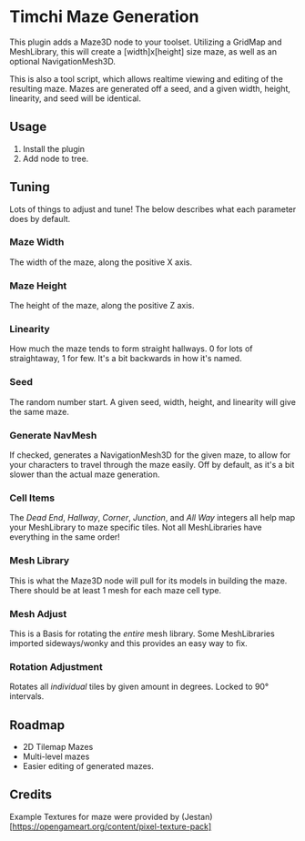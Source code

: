 # Timchi Maze Generation
This plugin adds a Maze3D node to your toolset. Utilizing a GridMap and MeshLibrary, this will create a [width]x[height] size maze, as well as an optional NavigationMesh3D.

This is also a tool script, which allows realtime viewing and editing of the resulting maze. 
Mazes are generated off a seed, and a given width, height, linearity, and seed will be identical.

## Usage
1. Install the plugin
2. Add node to tree.

## Tuning
Lots of things to adjust and tune!
The below describes what each parameter does by default.

### Maze Width
The width of the maze, along the positive X axis.

### Maze Height
The height of the maze, along the positive Z axis.

### Linearity
How much the maze tends to form straight hallways. 0 for lots of straightaway, 1 for few.
It's a bit backwards in how it's named.

### Seed
The random number start. A given seed, width, height, and linearity will give the same maze.

### Generate NavMesh
If checked, generates a NavigationMesh3D for the given maze, to allow for your characters to travel through the maze easily.
Off by default, as it's a bit slower than the actual maze generation.

### Cell Items
The *Dead End*, *Hallway*, *Corner*, *Junction*, and *All Way* integers all help map your MeshLibrary to maze specific tiles.
Not all MeshLibraries have everything in the same order!

### Mesh Library
This is what the Maze3D node will pull for its models in building the maze. There should be at least 1 mesh for each maze cell type.

### Mesh Adjust
This is a Basis for rotating the _entire_ mesh library. Some MeshLibraries imported sideways/wonky and this provides an easy way to fix.

### Rotation Adjustment
Rotates all _individual_ tiles by given amount in degrees. Locked to 90° intervals.

## Roadmap
* 2D Tilemap Mazes
* Multi-level mazes
* Easier editing of generated mazes.

## Credits
Example Textures for maze were provided by (Jestan)[https://opengameart.org/content/pixel-texture-pack]
